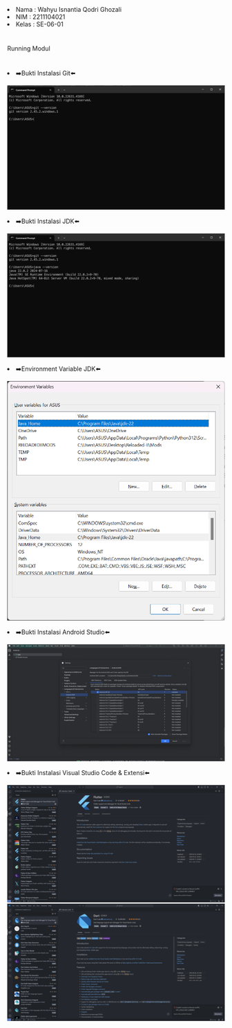 <li> Nama  : Wahyu Isnantia Qodri Ghozali </li>
<li> NIM   : 2211104021 </li>
<li> Kelas : SE-06-01 </li>

#
Running Modul
#

<li>➡️Bukti Instalasi Git⬅️</li>

![image](img/cmdGit.png)

<li>➡️Bukti Instalasi JDK⬅️</li>

![image](img/cmdJava.png)

<li>➡️Environment Variable JDK⬅️</li>

![image](img/environmentVar.png)

<li>➡️Bukti Instalasi Android Studio⬅️</li>

![image](img/androidStudio.png)

<li>➡️Bukti Instalasi Visual Studio Code & Extensi⬅️</li>

![image](img/vscodeFlutter.png)
![image](img/vscodeDart.png)

